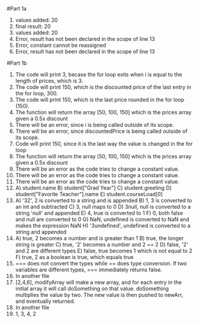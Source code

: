 #Part 1a
1. values added: 20
2. final result: 20
3. values added: 20
4. Error, result has not been declared in the scope of line 13
5. Error, constant cannot be reassigned
6. Error, result has not been declared in the scope of line 13

#Part 1b
1. The code will print 3, becase the for loop exits when i is equal to the length of prices, which is 3.
2. The code will print 150, which is the discounted price of the last entry in the for loop, 300.
3. The code will print 150, which is the last price rounded in the for loop (150).
4. The function will return the array [50, 100, 150] which is the prices array given a 0.5x discount
5. There will be an error, since i is being called outside of its scope.
6. There will be an error, since discountedPrice is being called outside of its scope.
7. Code will print 150, since it is the last way the value is changed in the for loop
8. The function will return the array [50, 100, 150] which is the prices array given a 0.5x discount
9. There will be an error as the code tries to change a constant value.
10. There will be an error as the code tries to change a constant value.
11. There will be an error as the code tries to change a constant value.
12. A) student.name
    B) student["Grad Year"]
    C) student.greeting
    D) student["Favorite Teacher"].name
    E) student.courseLoad[0]
13. A) '32', 2 is converted to a string and is appended
    B) 1, 3 is converted to an int and subtracted
    C) 3, null maps to 0
    D) 3null, null is converted to a string 'null' and appended
    E) 4, true is converted to 1
    F) 0, both false and null are converted to 0
    G) NaN, undefined is converted to NaN and makes the expression NaN
    H) '3undefined', undefined is converted to a string and appended
14. A) true, 2 becomes a number and is greater than 1
    B) true, the longer string is greater
    C) true, '2' becomes a number and 2 == 2
    D) false, '2' and 2 are different types
    E) false, true becomes 1 which is not equal to 2
    F) true, 2 as a boolean is true, which equals true
15. === does not convert the types while == does type conversion. If two variables are different types, === immediately returns false.
16. In another file
17. [2,4,6], modifyArray will make a new array, and for each entry in the initial array it will call doSomething on that value. doSomething multiplies the value by two. The new value is then pushed to newArr, and eventually returned.
18. In another file
19. 1, 3, 4, 2